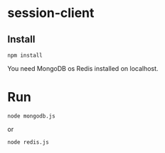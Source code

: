 # session-client

## Install

```
npm install
```
You need MongoDB os Redis installed on localhost.

# Run

```
node mongodb.js
```
or
```
node redis.js
```